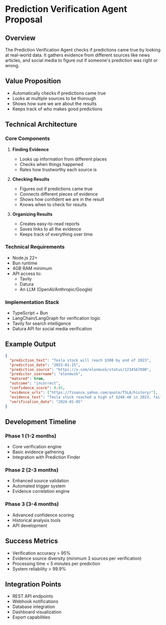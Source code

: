 # Prediction Verification Agent Proposal

## Overview

The Prediction Verification Agent checks if predictions came true by looking at real-world data. It gathers evidence from different sources like news articles, and social media to figure out if someone's prediction was right or wrong.

## Value Proposition

- Automatically checks if predictions came true
- Looks at multiple sources to be thorough
- Shows how sure we are about the results
- Keeps track of who makes good predictions

## Technical Architecture

### Core Components

1. **Finding Evidence**

   - Looks up information from different places
   - Checks when things happened
   - Rates how trustworthy each source is

2. **Checking Results**

   - Figures out if predictions came true
   - Connects different pieces of evidence
   - Shows how confident we are in the result
   - Knows when to check for results

3. **Organizing Results**
   - Creates easy-to-read reports
   - Saves links to all the evidence
   - Keeps track of everything over time

### Technical Requirements

- Node.js 22+
- Bun runtime
- 4GB RAM minimum
- API access to:
  - Tavily
  - Datura
  - An LLM (OpenAI/Anthropic/Google)

### Implementation Stack

- TypeScript + Bun
- LangChain/LangGraph for verification logic
- Tavily for search intelligence
- Datura API for social media verification

## Example Output

```json
{
  "prediction_text": "Tesla stock will reach $300 by end of 2023",
  "prediction_date": "2023-01-15",
  "prediction_source": "https://x.com/elonmusk/status/1234567890",
  "predictor_username": "elonmusk",
  "matured": true,
  "outcome": "incorrect",
  "confidence_score": 0.95,
  "evidence_urls": ["https://finance.yahoo.com/quote/TSLA/history/"],
  "evidence_text": "Tesla stock reached a high of $248.48 in 2023, failing to reach the $300 prediction",
  "verification_date": "2024-01-05"
}
```

## Development Timeline

### Phase 1 (1-2 months)

- Core verification engine
- Basic evidence gathering
- Integration with Prediction Finder

### Phase 2 (2-3 months)

- Enhanced source validation
- Automated trigger system
- Evidence correlation engine

### Phase 3 (3-4 months)

- Advanced confidence scoring
- Historical analysis tools
- API development

## Success Metrics

- Verification accuracy > 95%
- Evidence source diversity (minimum 3 sources per verification)
- Processing time < 5 minutes per prediction
- System reliability > 99.9%

## Integration Points

- REST API endpoints
- Webhook notifications
- Database integration
- Dashboard visualization
- Export capabilities
